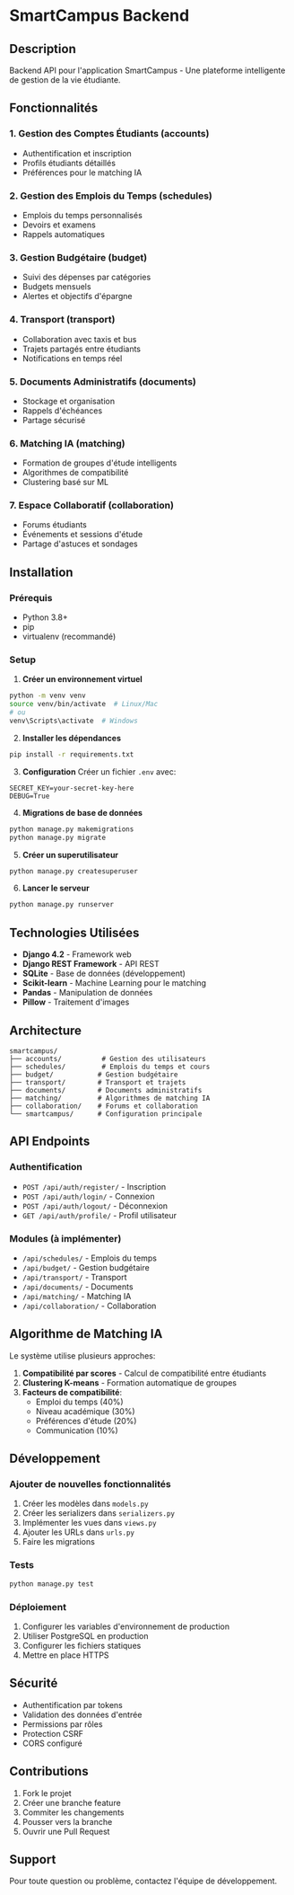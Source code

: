 # SmartCampus Backend

## Description
Backend API pour l'application SmartCampus - Une plateforme intelligente de gestion de la vie étudiante.

## Fonctionnalités

### 1. Gestion des Comptes Étudiants (accounts)
- Authentification et inscription
- Profils étudiants détaillés
- Préférences pour le matching IA

### 2. Gestion des Emplois du Temps (schedules)
- Emplois du temps personnalisés
- Devoirs et examens
- Rappels automatiques

### 3. Gestion Budgétaire (budget)
- Suivi des dépenses par catégories
- Budgets mensuels
- Alertes et objectifs d'épargne

### 4. Transport (transport)
- Collaboration avec taxis et bus
- Trajets partagés entre étudiants
- Notifications en temps réel

### 5. Documents Administratifs (documents)
- Stockage et organisation
- Rappels d'échéances
- Partage sécurisé

### 6. Matching IA (matching)
- Formation de groupes d'étude intelligents
- Algorithmes de compatibilité
- Clustering basé sur ML

### 7. Espace Collaboratif (collaboration)
- Forums étudiants
- Événements et sessions d'étude
- Partage d'astuces et sondages

## Installation

### Prérequis
- Python 3.8+
- pip
- virtualenv (recommandé)

### Setup

1. **Créer un environnement virtuel**
```bash
python -m venv venv
source venv/bin/activate  # Linux/Mac
# ou
venv\Scripts\activate  # Windows
```

2. **Installer les dépendances**
```bash
pip install -r requirements.txt
```

3. **Configuration**
Créer un fichier `.env` avec:
```
SECRET_KEY=your-secret-key-here
DEBUG=True
```

4. **Migrations de base de données**
```bash
python manage.py makemigrations
python manage.py migrate
```

5. **Créer un superutilisateur**
```bash
python manage.py createsuperuser
```

6. **Lancer le serveur**
```bash
python manage.py runserver
```

## Technologies Utilisées

- **Django 4.2** - Framework web
- **Django REST Framework** - API REST
- **SQLite** - Base de données (développement)
- **Scikit-learn** - Machine Learning pour le matching
- **Pandas** - Manipulation de données
- **Pillow** - Traitement d'images

## Architecture

```
smartcampus/
├── accounts/          # Gestion des utilisateurs
├── schedules/         # Emplois du temps et cours
├── budget/           # Gestion budgétaire
├── transport/        # Transport et trajets
├── documents/        # Documents administratifs
├── matching/         # Algorithmes de matching IA
├── collaboration/    # Forums et collaboration
└── smartcampus/      # Configuration principale
```

## API Endpoints

### Authentification
- `POST /api/auth/register/` - Inscription
- `POST /api/auth/login/` - Connexion
- `POST /api/auth/logout/` - Déconnexion
- `GET /api/auth/profile/` - Profil utilisateur

### Modules (à implémenter)
- `/api/schedules/` - Emplois du temps
- `/api/budget/` - Gestion budgétaire
- `/api/transport/` - Transport
- `/api/documents/` - Documents
- `/api/matching/` - Matching IA
- `/api/collaboration/` - Collaboration

## Algorithme de Matching IA

Le système utilise plusieurs approches:

1. **Compatibilité par scores** - Calcul de compatibilité entre étudiants
2. **Clustering K-means** - Formation automatique de groupes
3. **Facteurs de compatibilité**:
   - Emploi du temps (40%)
   - Niveau académique (30%)
   - Préférences d'étude (20%)
   - Communication (10%)

## Développement

### Ajouter de nouvelles fonctionnalités
1. Créer les modèles dans `models.py`
2. Créer les serializers dans `serializers.py`
3. Implémenter les vues dans `views.py`
4. Ajouter les URLs dans `urls.py`
5. Faire les migrations

### Tests
```bash
python manage.py test
```

### Déploiement
1. Configurer les variables d'environnement de production
2. Utiliser PostgreSQL en production
3. Configurer les fichiers statiques
4. Mettre en place HTTPS

## Sécurité

- Authentification par tokens
- Validation des données d'entrée
- Permissions par rôles
- Protection CSRF
- CORS configuré

## Contributions

1. Fork le projet
2. Créer une branche feature
3. Commiter les changements
4. Pousser vers la branche
5. Ouvrir une Pull Request

## Support

Pour toute question ou problème, contactez l'équipe de développement.
